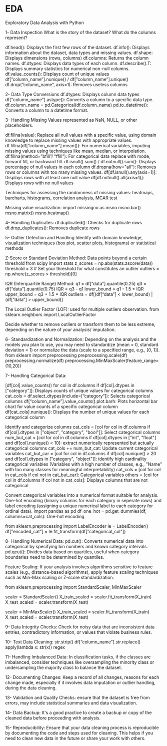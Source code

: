 # EDA
Exploratory Data Analysis with Python

  1- Data Inspection
What is the story of the dataset?
What do the columns represent?

df.head(): Displays the first few rows of the dataset.
df.info(): Displays information about the dataset, data types and missing values.
df.shape: Displays dimensions (rows, columns)
df.columns: Returns the column names.
df.dtypes: Displays data types of each column.
df.describe().T: Displays summary statistics for numerical non-null columns.
df.value_counts(): Displays count of unique values
df[”column_name”].nunique() / df[”column_name”].unique()
df.drop(”column_name”, axis=1): Removes useless columns

  2- Data Type Conversions
df.dtypes: Displays column data types
df["column_name"].astype(): Converts a column to a specific data type.
df.column_name = pd.Categorical(df.column_name)
pd.to_datetime(): Converts a column to a datetime format.

  3- Handling Missing Values
represented as NaN, NULL, or other placeholders. 

df.fillna(value): Replace all null values with a specific value, using domain knowledge to replace missing values with appropriate values.
df.fillna(df[”column_name”].mean()): For numerical variables, imputing missing values using techniques like mean, median, or interpolation.
df.fillna(method=”bfill”/ “ffill”): For categorical data replace with mode, forward fill, or backward fill.
df.isnull().sum() / df.notnull().sum(): Displays percentage of null values in each column
df.dropna(how="all"): Removes rows or columns with too many missing values.
df[df.isnull().any(axis=1)]: Displays rows with at least one null value
df[df.notnull().all(axis=1)]: Displays rows with no null values

Techniques for assessing the randomness of missing values: heatmaps, barcharts, histograms, correlation analysis, MCAR test

  Missing value visualization: 
import missingno as msno
msno.bar()
msno.matrix()
msno.heatmap()

4- Handling Duplicates:
df.duplicated(): Checks for duplicate rows
df.drop_duplicates(): Removes duplicate rows

5- Outlier Detection and Handling 
Identify with domain knowledge, visualization techniques (box plot, scatter plots, histograms) or  statistical methods

Z-Score or Standard Deviation Method: Data points beyond a certain threshold
from scipy import stats
z_scores = np.abs(stats.zscore(data))
threshold = 3  # Set your threshold for what constitutes an outlier
outliers = np.where(z_scores > threshold)[0]

IQR (Interquartile Range) Method: 
q1 = df[“data”].quantile(0.25)
q3 = df[“data”].quantile(0.75)
IQR = q3 - q1
lower_bound = q1 - 1.5 * IQR
upper_bound = q3 + 1.5 * IQR
outliers = df[(df[“data”] < lower_bound) | (df[“data”] > upper_bound)]

The Local Outlier Factor (LOF): used for multiple outliers observation. 
from sklearn.neighbors import LocalOutlierFactor

Decide whether to remove outliers or transform them to be less extreme, depending on the nature of your analysis/ imputation.

6- Standardization and Normalization:
Depending on the analysis and the models you plan to use, you may need to standardize (mean = 0, standard deviation = 1) or normalize the data (scale to a specified range, e.g., [0, 1]).
from sklearn import preprocessing
preprocessing.scale(df)
preprocessing.normalize(df)
preprocessing.MinMaxScaler(feature_range=(10,20))

7- Handling Categorical Data:

[df[col].value_counts() for col in df.columns if df[col].dtypes in ["category"]]: Displays counts of unique values for categorical columns
cat_cols = df.select_dtypes(include=[“category”]): Selects categorical columns
df[“column_name”].value_counts().plot.barh: Plots horizontal bar chart for value counts of a specific categorical column
df[cat_cols].nunique(): Displays the number of unique values for each categorical column

Identify and categorize columns
cat_cols = [col for col in df.columns if df[col].dtypes in ["object", "category", "bool"]]: Select categorical columns
num_but_cat = [col for col in df.columns if df[col].dtypes in ["int", "float"] and df[col].nunique() < 10]: extract numerically represented but actually categorical columns
cat_cols += num_but_cat: Update current categorical variables
cat_but_car = [col for col in df.columns if df[col].nunique() > 20 and df[col].dtypes in ["category", "object"]]: identify high cardinality categorical variables
(Variables with a high number of classes, e.g., "Name" with too many classes for meaningful interpretability)
cat_cols = [col for col in cat_cols if col not in cat_but_car]: Categorical variables
others = [col for col in df.columns if col not in cat_cols]: Displays columns that are not categorical

Convert categorical variables into a numerical format suitable for analysis. One-hot encoding (binary columns for each category in seperate rows) and label encoding (assigning a unique numerical label to each category for ordinal data). 
import pandas as pd
df_one_hot = pd.get_dummies(df, columns=cat_cols): One-hot encoding

from sklearn.preprocessing import LabelEncoder
le = LabelEncoder()
df["encoded_cat"] = le.fit_transform(df["categorical_col"])

8- Handling Numerical Data:
pd.cut(): Converts numerical data into categorical by specifying bin numbers and known category intervals.
pd.qcut(): Divides data based on quartiles, useful when category boundaries need to be determined by quantiles.

Feature Scaling:
If your analysis involves algorithms sensitive to feature scales (e.g., distance-based algorithms), apply feature scaling techniques such as Min-Max scaling or Z-score standardization.

from sklearn.preprocessing import StandardScaler, MinMaxScaler

scaler = StandardScaler()
X_train_scaled = scaler.fit_transform(X_train)
X_test_scaled = scaler.transform(X_test)

scaler = MinMaxScaler()
X_train_scaled = scaler.fit_transform(X_train)
X_test_scaled = scaler.transform(X_test)

9- Data Integrity Checks: 
Check for noisy data that are inconsistent data entries, contradictory information, or values that violate business rules.

10- Text Data Cleaning:
str.strip()
df[“column_name”].str.replace()
apply(lambda x: str(x))
regex

11- Handling Imbalanced Data:
In classification tasks, if the classes are imbalanced, consider techniques like oversampling the minority class or undersampling the majority class to balance the dataset.

12- Documenting Changes:
Keep a record of all changes, reasons for each change made, especially if it involves data imputation or outlier handling, during the data cleaning.

13- Validation and Quality Checks:
ensure that the dataset is free from errors, may include statistical summaries and data visualization.

14- Data Backup:
It's a good practice to create a backup or copy of the cleaned data before proceeding with analysis.

15- Reproducibility:
Ensure that your data cleaning process is reproducible by documenting the code and steps used for cleaning. This helps if you need to clean new data in the future or share your work with others.

